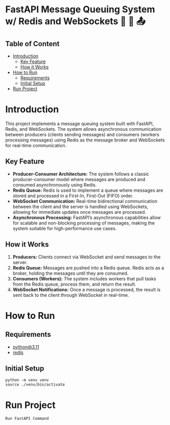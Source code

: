 # FastAPI Message Queuing System w/ Redis and WebSockets 📩 📨 📤

## Table of Content
- [Introduction](#Introduction)
    - [Key Feature](#Key-Feature)
    - [How it Works](#How-it-Works)
- [How to Run](#How-to-Run)
    - [Requirements](#Requirements)
    - [Initial Setup](#Initial-Setup)
- [Run Project](#Run-Project)

# Introduction
This project implements a message queuing system built with FastAPI, Redis, and WebSockets. The system allows asynchronous communication between producers (clients sending messages) and consumers (workers processing messages) using Redis as the message broker and WebSockets for real-time communication.

## Key Feature
- **Producer-Consumer Architecture:** The system follows a classic producer-consumer model where messages are produced and consumed asynchronously using Redis.
- **Redis Queue:** Redis is used to implement a queue where messages are stored and processed in a First-In, First-Out (FIFO) order.
- **WebSocket Communication:** Real-time bidirectional communication between the client and the server is handled using WebSockets, allowing for immediate updates once messages are processed.
- **Asynchronous Processing:** FastAPI’s asynchronous capabilities allow for scalable and non-blocking processing of messages, making the system suitable for high-performance use cases.

## How it Works
1. **Producers:** Clients connect via WebSocket and send messages to the server.
2. **Redis Queue:** Messages are pushed into a Redis queue. Redis acts as a broker, holding the messages until they are consumed.
3. **Consumers (Workers):** The system includes workers that pull tasks from the Redis queue, process them, and return the result.
4. **WebSocket Notifications:** Once a message is processed, the result is sent back to the client through WebSocket in real-time.

# How to Run
## Requirements
- [python@3.11](https://www.python.org/downloads/release/python-31110/)
- [redis](https://redis.io/docs/latest/operate/oss_and_stack/install/install-redis/)
## Initial Setup
```
python -m venv venv
source ./venv/bin/activate
```

# Run Project
`Run FastAPI Command`

